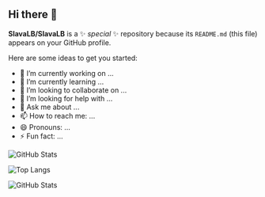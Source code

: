 ## Hi there 👋


**SlavaLB/SlavaLB** is a ✨ _special_ ✨ repository because its `README.md` (this file) appears on your GitHub profile.

Here are some ideas to get you started:

- 🔭 I’m currently working on ...
- 🌱 I’m currently learning ...
- 👯 I’m looking to collaborate on ...
- 🤔 I’m looking for help with ...
- 💬 Ask me about ...
- 📫 How to reach me: ...
- 😄 Pronouns: ...
- ⚡ Fun fact: ...

![GitHub Stats](https://github-readme-stats.vercel.app/api?username=SlavaLB&show_icons=true&theme=radical)

![Top Langs](https://github-readme-stats.vercel.app/api/top-langs/?username=SlavaLB&layout=compact&theme=dark)

![GitHub Stats](https://github-readme-stats.vercel.app/api?username=SlavaLB&show_icons=true&theme=merko&hide=contribs,prs)


